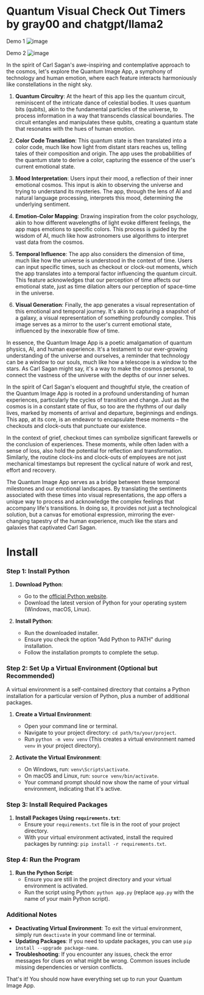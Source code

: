 # Quantum Visual Check Out Timers by gray00 and chatgpt/llama2
Demo 1 
![image](https://github.com/graylan0/quantum-visual-checkout-timer/assets/34530588/cd95d8b8-c5d5-4da6-a6c9-21201ba184ff)

Demo 2
![image](https://github.com/graylan0/quantum-visual-checkout-timer/assets/34530588/82f31227-126a-4036-aafd-39cfec92eb85)



In the spirit of Carl Sagan's awe-inspiring and contemplative approach to the cosmos, let's explore the Quantum Image App, a symphony of technology and human emotion, where each feature interacts harmoniously like constellations in the night sky.

1. **Quantum Circuitry**: At the heart of this app lies the quantum circuit, reminiscent of the intricate dance of celestial bodies. It uses quantum bits (qubits), akin to the fundamental particles of the universe, to process information in a way that transcends classical boundaries. The circuit entangles and manipulates these qubits, creating a quantum state that resonates with the hues of human emotion.

2. **Color Code Translation**: This quantum state is then translated into a color code, much like how light from distant stars reaches us, telling tales of their composition and origin. The app uses the probabilities of the quantum state to derive a color, capturing the essence of the user's current emotional state.

3. **Mood Interpretation**: Users input their mood, a reflection of their inner emotional cosmos. This input is akin to observing the universe and trying to understand its mysteries. The app, through the lens of AI and natural language processing, interprets this mood, determining the underlying sentiment.

4. **Emotion-Color Mapping**: Drawing inspiration from the color psychology, akin to how different wavelengths of light evoke different feelings, the app maps emotions to specific colors. This process is guided by the wisdom of AI, much like how astronomers use algorithms to interpret vast data from the cosmos.

5. **Temporal Influence**: The app also considers the dimension of time, much like how the universe is understood in the context of time. Users can input specific times, such as checkout or clock-out moments, which the app translates into a temporal factor influencing the quantum circuit. This feature acknowledges that our perception of time affects our emotional state, just as time dilation alters our perception of space-time in the universe.

6. **Visual Generation**: Finally, the app generates a visual representation of this emotional and temporal journey. It's akin to capturing a snapshot of a galaxy, a visual representation of something profoundly complex. This image serves as a mirror to the user's current emotional state, influenced by the inexorable flow of time.

In essence, the Quantum Image App is a poetic amalgamation of quantum physics, AI, and human experience. It's a testament to our ever-growing understanding of the universe and ourselves, a reminder that technology can be a window to our souls, much like how a telescope is a window to the stars. As Carl Sagan might say, it's a way to make the cosmos personal, to connect the vastness of the universe with the depths of our inner selves.


In the spirit of Carl Sagan's eloquent and thoughtful style, the creation of the Quantum Image App is rooted in a profound understanding of human experiences, particularly the cycles of transition and change. Just as the cosmos is in a constant state of flux, so too are the rhythms of our daily lives, marked by moments of arrival and departure, beginnings and endings. This app, at its core, is an endeavor to encapsulate these moments – the checkouts and clock-outs that punctuate our existence.

In the context of grief, checkout times can symbolize significant farewells or the conclusion of experiences. These moments, while often laden with a sense of loss, also hold the potential for reflection and transformation. Similarly, the routine clock-ins and clock-outs of employees are not just mechanical timestamps but represent the cyclical nature of work and rest, effort and recovery.

The Quantum Image App serves as a bridge between these temporal milestones and our emotional landscapes. By translating the sentiments associated with these times into visual representations, the app offers a unique way to process and acknowledge the complex feelings that accompany life's transitions. In doing so, it provides not just a technological solution, but a canvas for emotional expression, mirroring the ever-changing tapestry of the human experience, much like the stars and galaxies that captivated Carl Sagan.


# Install

### Step 1: Install Python

1. **Download Python**:
   - Go to the [official Python website](https://www.python.org/downloads/).
   - Download the latest version of Python for your operating system (Windows, macOS, Linux).

2. **Install Python**:
   - Run the downloaded installer.
   - Ensure you check the option "Add Python to PATH" during installation.
   - Follow the installation prompts to complete the setup.

### Step 2: Set Up a Virtual Environment (Optional but Recommended)

A virtual environment is a self-contained directory that contains a Python installation for a particular version of Python, plus a number of additional packages.

1. **Create a Virtual Environment**:
   - Open your command line or terminal.
   - Navigate to your project directory: `cd path/to/your/project`.
   - Run `python -m venv venv` (This creates a virtual environment named `venv` in your project directory).

2. **Activate the Virtual Environment**:
   - On Windows, run: `venv\Scripts\activate`.
   - On macOS and Linux, run: `source venv/bin/activate`.
   - Your command prompt should now show the name of your virtual environment, indicating that it's active.

### Step 3: Install Required Packages

1. **Install Packages Using `requirements.txt`**:
   - Ensure your `requirements.txt` file is in the root of your project directory.
   - With your virtual environment activated, install the required packages by running: `pip install -r requirements.txt`.

### Step 4: Run the Program

1. **Run the Python Script**:
   - Ensure you are still in the project directory and your virtual environment is activated.
   - Run the script using Python: `python app.py` (replace `app.py` with the name of your main Python script).

### Additional Notes

- **Deactivating Virtual Environment**: To exit the virtual environment, simply run `deactivate` in your command line or terminal.
- **Updating Packages**: If you need to update packages, you can use `pip install --upgrade package-name`.
- **Troubleshooting**: If you encounter any issues, check the error messages for clues on what might be wrong. Common issues include missing dependencies or version conflicts.

That's it! You should now have everything set up to run your Quantum Image App.
